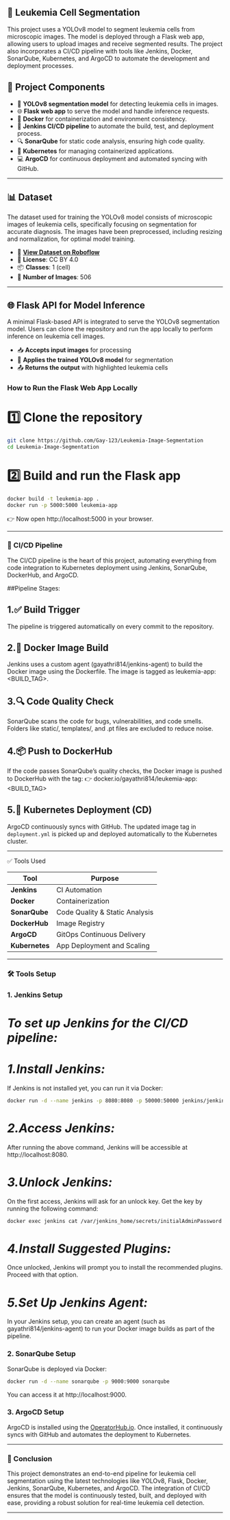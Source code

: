 ## 🧠 Leukemia Cell Segmentation

This project uses a YOLOv8 model to segment leukemia cells from microscopic images. The model is deployed through a Flask web app, allowing users to upload images and receive segmented results. The project also incorporates a CI/CD pipeline with tools like Jenkins, Docker, SonarQube, Kubernetes, and ArgoCD to automate the development and deployment processes.


## 🔧 Project Components

- 🧠 **YOLOv8 segmentation model** for detecting leukemia cells in images.
- 🌐 **Flask web app** to serve the model and handle inference requests.
- 🐳 **Docker** for containerization and environment consistency.
- 🔄 **Jenkins CI/CD pipeline** to automate the build, test, and deployment process.
- 🔍 **SonarQube** for static code analysis, ensuring high code quality.
- 🚀 **Kubernetes** for managing containerized applications.
- 💻 **ArgoCD** for continuous deployment and automated syncing with GitHub.

---

## 📊 Dataset

The dataset used for training the YOLOv8 model consists of microscopic images of leukemia cells, specifically focusing on segmentation for accurate diagnosis. The images have been preprocessed, including resizing and normalization, for optimal model training.

- 🔗 **[View Dataset on Roboflow](https://universe.roboflow.com/suman-computer-vision/leukemia-riajh/dataset/1)**
- 🧾 **License**: CC BY 4.0
- 📦 **Classes**: 1 (cell)
- 🔢 **Number of Images**: 506

---

## 🌐 Flask API for Model Inference

A minimal Flask-based API is integrated to serve the YOLOv8 segmentation model. Users can clone the repository and run the app locally to perform inference on leukemia cell images.

- 📥 **Accepts input images** for processing
- 🧠 **Applies the trained YOLOv8 model** for segmentation
- 📤 **Returns the output** with highlighted leukemia cells

### How to Run the Flask Web App Locally

# 1️⃣ Clone the repository
```bash
git clone https://github.com/Gay-123/Leukemia-Image-Segmentation
cd Leukemia-Image-Segmentation
```
# 2️⃣ Build and run the Flask app
```bash
docker build -t leukemia-app .
docker run -p 5000:5000 leukemia-app
```
👉 Now open http://localhost:5000 in your browser.

---

### **🚀 CI/CD Pipeline**

The CI/CD pipeline is the heart of this project, automating everything from code integration to Kubernetes deployment using Jenkins, SonarQube, DockerHub, and ArgoCD.

##Pipeline Stages:

## **1.✅ Build Trigger**
The pipeline is triggered automatically on every commit to the repository.

## **2.🐳 Docker Image Build**
Jenkins uses a custom agent (gayathri814/jenkins-agent) to build the Docker image using the Dockerfile. The image is tagged as leukemia-app:<BUILD_TAG>.

## **3.🔍 Code Quality Check**
SonarQube scans the code for bugs, vulnerabilities, and code smells. Folders like static/, templates/, and .pt files are excluded to reduce noise.

## **4.📦 Push to DockerHub**
If the code passes SonarQube’s quality checks, the Docker image is pushed to DockerHub with the tag:
👉 docker.io/gayathri814/leukemia-app:<BUILD_TAG>

## **5.🚀 Kubernetes Deployment (CD)**
ArgoCD continuously syncs with GitHub. The updated image tag in `deployment.yml` is picked up and deployed automatically to the Kubernetes cluster.

---

✅ Tools Used

| Tool           |        Purpose                        |
| -------------- |---------------------------------------|
| **Jenkins**    |        CI Automation                  |
| **Docker**     |        Containerization               |
| **SonarQube**  |        Code Quality & Static Analysis |
| **DockerHub**  |        Image Registry                 |
| **ArgoCD**     |        GitOps Continuous Delivery     |
| **Kubernetes** |        App Deployment and Scaling     |


---
### **🛠️ Tools Setup**

### **1. Jenkins Setup**

# *To set up Jenkins for the CI/CD pipeline:*

# *1.Install Jenkins:*
If Jenkins is not installed yet, you can run it via Docker:

```bash
docker run -d --name jenkins -p 8080:8080 -p 50000:50000 jenkins/jenkins:lts
```
# *2.Access Jenkins:*
After running the above command, Jenkins will be accessible at http://localhost:8080.

# *3.Unlock Jenkins:*
On the first access, Jenkins will ask for an unlock key. Get the key by running the following command:

```bash
docker exec jenkins cat /var/jenkins_home/secrets/initialAdminPassword
```
# *4.Install Suggested Plugins:*
Once unlocked, Jenkins will prompt you to install the recommended plugins. Proceed with that option.

# *5.Set Up Jenkins Agent:*
In your Jenkins setup, you can create an agent (such as gayathri814/jenkins-agent) to run your Docker image builds as part of the pipeline.


### **2. SonarQube Setup**
SonarQube is deployed via Docker:

```bash
docker run -d --name sonarqube -p 9000:9000 sonarqube
```
You can access it at http://localhost:9000.

### **3. ArgoCD Setup**

ArgoCD is installed using the [OperatorHub.io](https://operatorhub.io/). Once installed, it continuously syncs with GitHub and automates the deployment to Kubernetes.

---
### 🎉 Conclusion
This project demonstrates an end-to-end pipeline for leukemia cell segmentation using the latest technologies like YOLOv8, Flask, Docker, Jenkins, SonarQube, Kubernetes, and ArgoCD. The integration of CI/CD ensures that the model is continuously tested, built, and deployed with ease, providing a robust solution for real-time leukemia cell detection.

---
